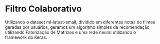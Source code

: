 # Filtro Colaborativo 

Utilizando o dataset ml-latest-small, dividido em diferentes notas de filmes geradas por usuários, 
geramos um algoritmo simples de recomendação utilizando Fatorização de Matrizes e uma rede neural utilizando o framework do Keras.
